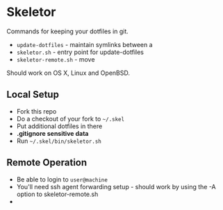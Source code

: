# Skeletor

Commands for keeping your dotfiles in git.
- `update-dotfiles` - maintain symlinks between a 
- `skeletor.sh` - entry point for update-dotfiles
- `skeletor-remote.sh` - move 

Should work on OS X, Linux and OpenBSD.

## Local Setup

- Fork this repo
- Do a checkout of your fork to `~/.skel`
- Put additional dotfiles in there
- **.gitignore sensitive data**
- Run `~/.skel/bin/skeletor.sh`

## Remote Operation
- Be able to login to `user@machine`
- You'll need ssh agent forwarding setup - should work by using the -A option to skeletor-remote.sh
- 
